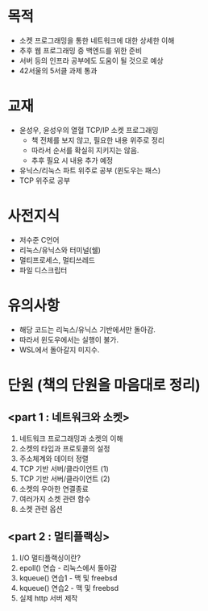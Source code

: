 # 목적
* 소켓 프로그래밍을 통한 네트워크에 대한 상세한 이해
* 추후 웹 프로그래밍 중 백엔드를 위한 준비
* 서버 등의 인프라 공부에도 도움이 될 것으로 예상
* 42서울의 5서클 과제 통과 

# 교재
* 윤성우, 윤성우의 열혈 TCP/IP 소켓 프로그래밍
	* 책 전체를 보지 않고, 필요한 내용 위주로 정리
	* 따라서 순서를 확실히 지키지는 않음.
	* 추후 필요 시 내용 추가 예정
* 유닉스/리눅스 파트 위주로 공부 (윈도우는 패스)
* TCP 위주로 공부

# 사전지식
* 저수준 C언어
* 리눅스/유닉스와 터미널(쉘)
* 멀티프로세스, 멀티쓰레드
* 파일 디스크립터

# 유의사항
* 해당 코드는 리눅스/유닉스 기반에서만 돌아감.
* 따라서 윈도우에서는 실행이 불가.
* WSL에서 돌아갈지 미지수.

# 단원 (책의 단원을 마음대로 정리)
## <part 1 : 네트워크와 소켓>
1. 네트워크 프로그래밍과 소켓의 이해
2. 소켓의 타입과 프로토콜의 설정
3. 주소체계와 데이터 정렬
4. TCP 기반 서버/클라이언트 (1)
5. TCP 기반 서버/클라이언트 (2)
6. 소켓의 우아한 연결종료
8. 여러가지 소켓 관련 함수
9. 소켓 관련 옵션

## <part 2 : 멀티플랙싱>
1. I/O 멀티플랙싱이란?
2. epoll() 연습 - 리눅스에서 돌아감
3. kqueue() 연습1 - 맥 및 freebsd
4. kqueue() 연습2 - 맥 및 freebsd
5. 실제 http 서버 제작